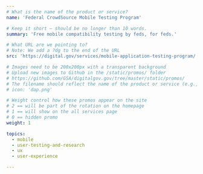 ```yaml
---
# What is the name of the product or service?
name: 'Federal CrowdSource Mobile Testing Program'

# Keep it short — should be no longer than 10 words.
summary: 'Free mobile compatibility testing by feds, for feds.'

# What URL are we pointing to?
# Note: We add a ?dg to the end of the URL
src: 'https://digital.gov/services/mobile-application-testing-program/'

# Images need to be 200x200px with a transparent background
# Upload new images to Github in the /static/promos/ folder
# https://github.com/GSA/digitalgov.gov/tree/master/static/promos/
# The filename should reflect the name of the product or service (e.g., challenge-gov.png)
# icon: 'dap.png'

# Weight control how these promos appear on the site
# 2 == will be part of the rotation on the homepage
# 1 == will show on the all services page
# 0 == hidden promo
weight: 1

topics:
  - mobile
  - user-testing-and-research
  - ux
  - user-experience

---
```

